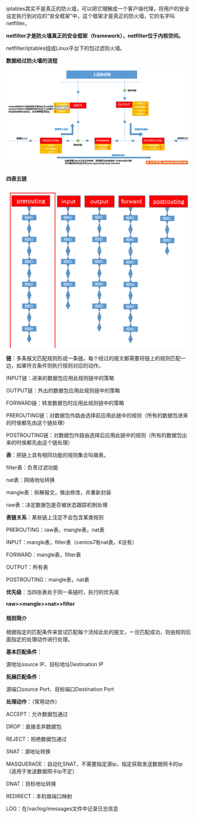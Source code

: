 iptables其实不是真正的防火墙，可以把它理解成一个客户端代理，将用户的安全设定执行到对应的“安全框架”中，这个框架才是真正的防火墙，它的名字叫netfilter。

**netfilter才是防火墙真正的安全框架（framework），netfilter位于内核空间。**

netfilter/iptables组成Linux平台下的包过滤防火墙。



**数据经过防火墙的流程**

![1546505165843](assets/1546505165843.png)

#### 四表五链

![1546566875211](assets/1546566875211.png)

**链**：多条报文匹配规则形成一条链。每个经过的报文都需要将链上的规则匹配一边，如果符合条件则执行规则对应的动作。

INPUT链：进来的数据包应用此规则链中的策略

OUTPUT链：外出的数据包应用此规则链中的策略

FORWARD链：转发数据包时应用此规则链中的策略

PREROUTING链：对数据包作路由选择前应用此链中的规则（所有的数据包进来的时侯都先由这个链处理）

POSTROUTING链：对数据包作路由选择后应用此链中的规则（所有的数据包出来的时侯都先由这个链处理）

**表**：把链上具有相同功能的规则集合叫做表。

filter表：负责过滤功能

nat表：网络地址转换

mangle表：拆解报文，做出修改，并重新封装

raw表：决定数据包是否被状态跟踪机制处理



**表链关系**：某些链上注定不会包含某类规则

PREROUTING：raw表，mangle表，nat表

INPUT：mangle表，filter表（centos7有nat表，6没有）

FORWARD：mangle表，filter表

OUTPUT：所有表

POSTROUTING：mangle表，nat表



**优先级**：当四张表处于同一条链时，执行的优先级

**raw>>mangle>>nat>>filter**



#### 规则简介

根据指定的匹配条件来尝试匹配每个流经此处的报文，一旦匹配成功，则由规则后面指定的处理动作进行处理。

**基本匹配条件**：

源地址source IP、目标地址Destination IP

**拓展匹配条件**：

源端口source Port、目标端口Destination Port

**处理动作**：（常用动作）

ACCEPT：允许数据包通过

DROP：直接丢弃数据包

REJECT：拒绝数据包通过

SNAT：源地址转换

MASQUERADE：自动化SNAT，不需要指定源ip，指定获取发送数据网卡的ip（适用于发送数据网卡ip不定）

DNAT：目标地址转换

REDIRECT：本机做端口映射

LOG：在/var/log/messages文件中记录日志信息
